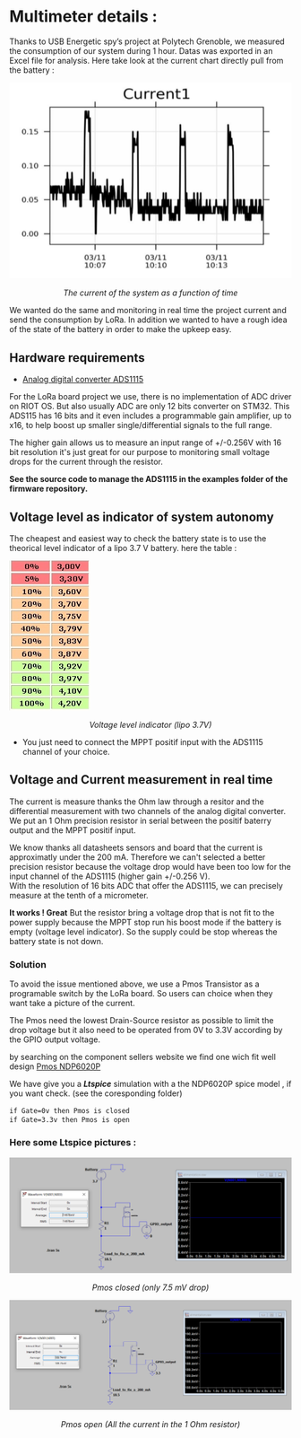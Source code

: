 # Multimeter details :

Thanks to USB Energetic spy’s project at Polytech Grenoble, we measured the consumption of
our system during 1 hour. Datas was exported in an Excel file for analysis. Here take look at the current chart directly pull from the battery :   

![Air Quality Station 2020](https://raw.githubusercontent.com/airqualitystation/hardware/master/images/current_chart.png)
<p align="center">
  <i>The current of the system as a function of time </i>
</p>

We wanted do the same and monitoring in real time the project current and send the consumption by LoRa. In addition we wanted to have a rough idea of ​​the state of the battery in order to make the upkeep easy.  

## Hardware requirements
* [Analog digital converter ADS1115](https://www.adafruit.com/product/1085)  

For the LoRa board project we use, there is no implementation of ADC driver on RIOT OS. But also usually ADC are only 12 bits converter on STM32. This ADS115 has 16 bits and it even includes a programmable gain amplifier, up to x16, to help boost up smaller single/differential signals to the full range.  

The higher gain allows us to measure an input range of +/-0.256V with 16 bit resolution it's just great for our purpose to monitoring small voltage drops for the current through the resistor.  

**See the source code to manage the ADS1115 in the examples folder of the firmware repository.**  

## Voltage level as indicator of system autonomy
The cheapest and easiest way to check the battery state is to use the theorical level indicator of a lipo 3.7 V battery. here the table :  

![Air Quality Station 2020](https://raw.githubusercontent.com/airqualitystation/hardware/master/images/voltage_level_indicator.png)
<p align="center">
  <i> Voltage level indicator (lipo 3.7V) </i>
</p>


* You just need to connect the MPPT positif input with the ADS1115 channel of your choice.

## Voltage and Current measurement in real time 

The current is measure thanks the Ohm law through a resitor and the differential measurement with two channels of the analog digital converter.  
We put an 1 Ohm precision resistor in serial between the positif baterry output and the MPPT positif input.  

We know thanks all datasheets sensors and board that the current is approximatly under the 200 mA. Therefore we can't selected a better precision resistor because the voltage drop would have been too low for the input channel of the ADS1115 (higher gain +/-0.256 V).  
With the resolution of 16 bits ADC that offer the ADS1115, we can precisely measure at the tenth of a micrometer.  

**It works ! Great** But the resistor bring a voltage drop that is not fit to the power supply because the MPPT stop run his boost mode if the battery is empty (voltage level indicator). So the supply could be stop whereas the battery state is not down.  

### Solution

To avoid the issue mentioned above, we use a Pmos Transistor as a programable switch by the LoRa board. So users can choice when they want take a picture of the current.  

The Pmos need the lowest Drain-Source resistor as possible to limit the drop voltage but it also need to be operated from 0V to 3.3V according by the GPIO output voltage.  

by searching on the component sellers website we find one wich fit well design [Pmos NDP6020P](https://www.onsemi.com/products/discretes-drivers/mosfets/ndp6020p)  


We have give you a _**Ltspice**_ simulation with a the NDP6020P spice model , if you want check. (see the coresponding folder)  

```
if Gate=0v then Pmos is closed
if Gate=3.3v then Pmos is open
```
 
### Here some Ltspice pictures : 


![Air Quality Station 2020](https://raw.githubusercontent.com/airqualitystation/hardware/master/images/Pmos_closed.png)
<p align="center">
  <i> Pmos closed (only 7.5 mV drop)</i>
</p>


![Air Quality Station 2020](https://raw.githubusercontent.com/airqualitystation/hardware/master/images/Pmos_open.png)
<p align="center">
  <i> Pmos open (All the current in the 1 Ohm resistor)</i>
</p>

